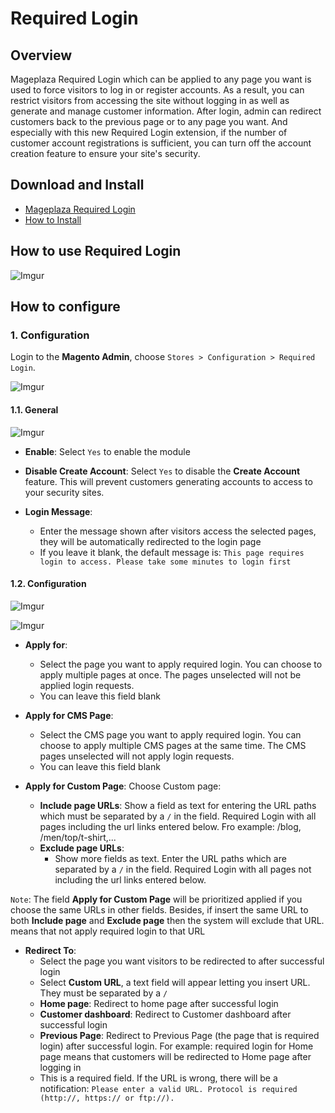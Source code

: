 # Required Login

## Overview

Mageplaza Required Login which can be applied to any page you want is used to force visitors to log in or register accounts. As a result, you can restrict visitors from accessing the site without logging in as well as generate and manage customer information. After login, admin can redirect customers back to the previous page or to any page you want. And especially with this new Required Login extension, if the number of customer account registrations is sufficient, you can turn off the account creation feature to ensure your site's security.


## Download and Install

- [Mageplaza Required Login]()
- [How to Install](https://www.mageplaza.com/install-magento-2-extension/)


## How to use Required Login

![Imgur](https://i.imgur.com/e9pUnNG.png)


## How to configure

### 1. Configuration

Login to the **Magento Admin**, choose `Stores > Configuration > Required Login`.

![Imgur](https://i.imgur.com/l2idYu0.png)


#### 1.1. General

![Imgur](https://i.imgur.com/m7CqGWQ.png)


- **Enable**: Select `Yes` to enable the module 

- **Disable Create Account**: Select `Yes` to disable the **Create Account** feature. This will prevent customers generating accounts to access to your security sites. 

- **Login Message**: 
  - Enter the message shown after visitors access the selected pages, they will be automatically redirected to the login page
  - If you leave it blank, the default message is: `This page requires login to access. Please take some minutes to login first`
  
  
#### 1.2. Configuration

![Imgur](https://i.imgur.com/2LgMdSP.png)

![Imgur](https://i.imgur.com/txjs1St.png)


- **Apply for**: 
  - Select the page you want to apply required login. You can choose to apply multiple pages at once. The pages unselected will not be applied login requests.
  - You can leave this field blank
  
- **Apply for CMS Page**:
  - Select the CMS page you want to apply required login. You can choose to apply multiple CMS pages at the same time. The CMS pages unselected will not apply login requests.
  - You can leave this field blank
  
- **Apply for Custom Page**:  Choose Custom page:
  - **Include page URLs**: Show a field as text for entering the URL paths which must be separated by a `/` in the field. Required Login with all pages including the url links entered below. Fro example: /blog, /men/top/t-shirt,...
  - **Exclude page URLs**: 
    - Show more fields as text. Enter the URL paths which are separated by a `/` in the field. Required Login with all pages not including the url links entered below.
    
`Note`: The field **Apply for Custom Page** will be prioritized applied if you choose the same URLs in other fields. Besides, if insert the same URL to both **Include page** and **Exclude page** then the system will exclude that URL. means that not apply required login to that URL 

- **Redirect To**: 
  - Select the page you want visitors to be redirected to after successful login
  - Select **Custom URL**, a text field will appear letting you insert URL. They must be separated by a `/`  
  - **Home page**: Redirect to home page after successful login
  - **Customer dashboard**: Redirect to Customer dashboard after successful login 
  - **Previous Page**: Redirect to Previous Page (the page that is required login) after successful login. For example: required login for Home page  means that customers will be redirected to Home page after logging in
  - This is a required field. If the URL is wrong, there will be a notification: `Please enter a valid URL. Protocol is required (http://, https:// or ftp://).`




